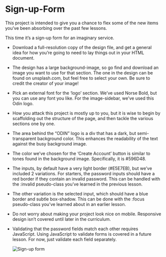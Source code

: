 # Sign-up-Form

This project is intended to give you a chance to flex some of the new items you’ve been absorbing over the past few lessons. 

This time it’s a sign-up form for an imaginary service.

- Download a full-resolution copy of the design file, and get a general idea for how you’re going to need to lay things out in your HTML document.

- The design has a large background-image, so go find and download an image you want to use for that section.
  The one in the design can be found on unsplash.com, but feel free to select your own. Be sure to credit the creator of your image!

- Pick an external font for the ‘logo’ section. We’ve used Norse Bold, but you can use any font you like.
  For the image-sidebar, we’ve used this Odin logo.

- How you attack this project is mostly up to you, but it is wise to begin by scaffolding out the structure of the page, and then tackle the various sections one by one.

- The area behind the “ODIN” logo is a div that has a dark, but semi-transparent background color.
  This enhances the readability of the text against the busy background image.

- The color we’ve chosen for the ‘Create Account’ button is similar to tones found in the background image. Specifically, it is #596D48.

- The inputs, by default have a very light border (#E5E7EB), but we’ve included 2 variations.
  For starters, the password inputs should have a red border if they contain an invalid password.
  This can be handled with the :invalid pseudo-class you’ve learned in the previous lesson.

- The other variation is the selected input, which should have a blue border and subtle box-shadow.
  This can be done with the :focus pseudo-class you’ve learned about in an earlier lesson.

- Do not worry about making your project look nice on mobile. Responsive design isn’t covered until later in the curriculum.

- Validating that the password fields match each other requires JavaScript. Using JavaScript to validate forms is covered in a future lesson.
  For now, just validate each field separately.

  ![Sign-up form](https://github.com/user-attachments/assets/0c414c12-e57d-4b2c-bec7-a76969725770)


